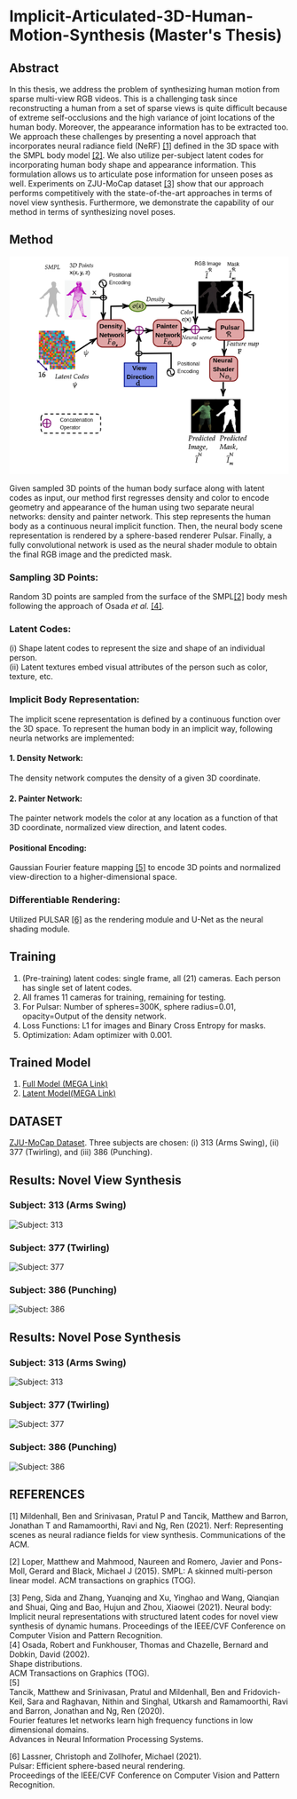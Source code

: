 # Implicit-Articulated-3D-Human-Motion-Synthesis (Master's Thesis)

## Abstract 
In this thesis, we address the problem of synthesizing human motion from sparse multi-view RGB videos. This is a challenging task since reconstructing a human from a set of sparse views is quite difficult because of extreme self-occlusions and the high variance of joint locations of the human body. Moreover, the appearance information has to be extracted too. We approach these challenges by presenting a novel approach that incorporates neural radiance field (NeRF) [[1]](#1) defined in the 3D space with the SMPL body model [[2]](#2). We also utilize per-subject latent codes for incorporating human body shape and appearance information. This formulation allows us to articulate pose information for unseen poses as well. Experiments on ZJU-MoCap dataset [[3]](#3) show that our approach performs competitively with the state-of-the-art approaches in terms of novel view synthesis. Furthermore, we demonstrate the capability of our method in terms of synthesizing novel poses.
## Method
![overview](https://github.com/Pallab38/Implicit-Articulated-3D-Human-Motion-Synthesis/blob/main/resources/overview.png)

Given sampled 3D points of the human body surface along with latent codes as input, our method first regresses density and color to encode geometry and appearance of the human using two separate neural networks: density and painter network. This step represents the human body as a continuous neural implicit function. Then, the neural body scene representation is rendered by a sphere-based renderer Pulsar. Finally, a fully convolutional network is used as the neural shader module  to obtain the final RGB image and the predicted mask.

### Sampling 3D Points: 
Random 3D points are sampled from the surface of the SMPL[[2]](#2) body mesh following the approach of Osada _et al._ [[4]](#4). 

### Latent Codes: 
(i) Shape latent codes to represent the size and shape of an individual person. <br>
(ii) Latent textures embed visual attributes of the person such as color, texture, etc.

### Implicit Body Representation:
The implicit scene representation is defined by a continuous function over the 3D space. To represent the human body in an implicit way, following neurla networks are implemented:
#### 1. Density Network: 
The density network computes the density of a given 3D coordinate.
#### 2. Painter Network: 
The painter network models the color at any location as a function of that 3D coordinate, normalized view direction, and latent codes.
#### Positional Encoding: 
Gaussian Fourier feature mapping [[5]](#5) to encode 3D points and normalized view-direction to a higher-dimensional space.
### Differentiable Rendering: 
Utilized PULSAR [[6]](#6) as the rendering module and U-Net as the neural shading module.  
## Training 
1. (Pre-training) latent codes: single frame, all (21) cameras. Each person has single set of latent codes. 
2. All frames 11 cameras for training, remaining for testing.
3. For Pulsar: Number of spheres=300K, sphere radius=0.01, opacity=Output of the density network.
4. Loss Functions: L1 for images and Binary Cross Entropy for masks.
5. Optimization: Adam optimizer with 0.001.
## Trained Model 
1. [Full Model (MEGA Link)](https://mega.nz/fm/ouIghJ4I)
2. [Latent Model(MEGA Link) ](https://mega.nz/fm/Q3JwDZRY)

## DATASET 
[ZJU-MoCap Dataset](https://github.com/zju3dv/EasyMocap#zju-mocap). Three subjects are chosen: (i) 313 (Arms Swing), (ii) 377 (Twirling), and (iii) 386 (Punching).

## Results: Novel View Synthesis
### Subject: 313 (Arms Swing)
![Subject: 313](https://github.com/Pallab38/Implicit-Articulated-3D-Human-Motion-Synthesis/blob/main/resources/nvs/313_nvs_20fps.gif)
### Subject: 377 (Twirling)
![Subject: 377](https://github.com/Pallab38/Implicit-Articulated-3D-Human-Motion-Synthesis/blob/main/resources/nvs/377_nvs_20fps.gif)

### Subject: 386 (Punching)
![Subject: 386](https://github.com/Pallab38/Implicit-Articulated-3D-Human-Motion-Synthesis/blob/main/resources/nvs/386_nvs_20fps.gif)

## Results: Novel Pose Synthesis
### Subject: 313 (Arms Swing)
![Subject: 313](https://github.com/Pallab38/Implicit-Articulated-3D-Human-Motion-Synthesis/blob/main/resources/nps/313_20fps.gif)
### Subject: 377 (Twirling)
![Subject: 377](https://github.com/Pallab38/Implicit-Articulated-3D-Human-Motion-Synthesis/blob/main/resources/nps/377_20fps.gif)

### Subject: 386 (Punching)
![Subject: 386](https://github.com/Pallab38/Implicit-Articulated-3D-Human-Motion-Synthesis/blob/main/resources/nps/386_20fps.gif)


## REFERENCES
<a id="1">[1]</a>
Mildenhall, Ben and Srinivasan, Pratul P and Tancik, Matthew and Barron, Jonathan T and Ramamoorthi, Ravi and Ng, Ren (2021).
Nerf: Representing scenes as neural radiance fields for view synthesis.
Communications of the ACM.<br>

<a id="2">[2]</a>
Loper, Matthew and Mahmood, Naureen and Romero, Javier and Pons-Moll, Gerard and Black, Michael J (2015).
SMPL: A skinned multi-person linear model.
ACM transactions on graphics (TOG).<br>

<a id ="3"> [3]</a>
Peng, Sida and Zhang, Yuanqing and Xu, Yinghao and Wang, Qianqian and Shuai, Qing and Bao, Hujun and Zhou, Xiaowei (2021). 
Neural body: Implicit neural representations with structured latent codes for novel view synthesis of dynamic humans.
Proceedings of the IEEE/CVF Conference on Computer Vision and Pattern Recognition. <br>
<a id="4"> [4] </a> Osada, Robert and Funkhouser, Thomas and Chazelle, Bernard and Dobkin, David (2002). <br>
Shape distributions. <br>
ACM Transactions on Graphics (TOG). <br>
<a id="5"> [5] </a>  
Tancik, Matthew and Srinivasan, Pratul and Mildenhall, Ben and Fridovich-Keil, Sara and Raghavan, Nithin and Singhal, Utkarsh and Ramamoorthi, Ravi and Barron, Jonathan and Ng, Ren (2020). <br>
Fourier features let networks learn high frequency functions in low dimensional domains. <br>
Advances in Neural Information Processing Systems.

<a id="6"> [6]</a>
Lassner, Christoph and Zollhofer, Michael (2021). <br>
Pulsar: Efficient sphere-based neural rendering. <br>
Proceedings of the IEEE/CVF Conference on Computer Vision and Pattern Recognition.
